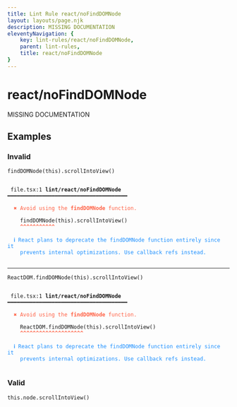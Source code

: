 ```yaml
---
title: Lint Rule react/noFindDOMNode
layout: layouts/page.njk
description: MISSING DOCUMENTATION
eleventyNavigation: {
	key: lint-rules/react/noFindDOMNode,
	parent: lint-rules,
	title: react/noFindDOMNode
}
---
```


# react/noFindDOMNode

MISSING DOCUMENTATION

<!-- EVERYTHING BELOW IS AUTOGENERATED. SEE SCRIPTS FOLDER FOR UPDATE SCRIPTS hash(c3e133e10858c47b05429a78a943e5241f04ec4f) -->

## Examples
### Invalid
<pre class="language-text"><code class="language-text"><span class="token function">findDOMNode</span><span class="token punctuation">(</span><span class="token keyword">this</span><span class="token punctuation">)</span><span class="token punctuation">.</span><span class="token function">scrollIntoView</span><span class="token punctuation">(</span><span class="token punctuation">)</span></code></pre>
<pre class="language-text"><code class="language-text">
 <span style="text-decoration-style: dotted;">file.tsx:1</span> <strong>lint/react/noFindDOMNode</strong> ━━━━━━━━━━━━━━━━━━━━━━━━━━━━━━━━━━━━━━

  <strong><span style="color: Tomato;">✖ </span></strong><span style="color: Tomato;">Avoid using the </span><span style="color: Tomato;"><strong>findDOMNode</strong></span><span style="color: Tomato;"> function.</span>

    <span class="token function">findDOMNode</span><span class="token punctuation">(</span><span class="token keyword">this</span><span class="token punctuation">)</span><span class="token punctuation">.</span><span class="token function">scrollIntoView</span><span class="token punctuation">(</span><span class="token punctuation">)</span>
    <span style="color: Tomato;"><strong>^</strong></span><span style="color: Tomato;"><strong>^</strong></span><span style="color: Tomato;"><strong>^</strong></span><span style="color: Tomato;"><strong>^</strong></span><span style="color: Tomato;"><strong>^</strong></span><span style="color: Tomato;"><strong>^</strong></span><span style="color: Tomato;"><strong>^</strong></span><span style="color: Tomato;"><strong>^</strong></span><span style="color: Tomato;"><strong>^</strong></span><span style="color: Tomato;"><strong>^</strong></span><span style="color: Tomato;"><strong>^</strong></span>

  <strong><span style="color: DodgerBlue;">ℹ </span></strong><span style="color: DodgerBlue;">React plans to deprecate the findDOMNode function entirely since it</span>
    <span style="color: DodgerBlue;">prevents internal optimizations. Use callback refs instead.</span>

</code></pre>

---------------

<pre class="language-text"><code class="language-text"><span class="token variable">ReactDOM</span><span class="token punctuation">.</span><span class="token function">findDOMNode</span><span class="token punctuation">(</span><span class="token keyword">this</span><span class="token punctuation">)</span><span class="token punctuation">.</span><span class="token function">scrollIntoView</span><span class="token punctuation">(</span><span class="token punctuation">)</span></code></pre>
<pre class="language-text"><code class="language-text">
 <span style="text-decoration-style: dotted;">file.tsx:1</span> <strong>lint/react/noFindDOMNode</strong> ━━━━━━━━━━━━━━━━━━━━━━━━━━━━━━━━━━━━━━

  <strong><span style="color: Tomato;">✖ </span></strong><span style="color: Tomato;">Avoid using the </span><span style="color: Tomato;"><strong>findDOMNode</strong></span><span style="color: Tomato;"> function.</span>

    <span class="token variable">ReactDOM</span><span class="token punctuation">.</span><span class="token function">findDOMNode</span><span class="token punctuation">(</span><span class="token keyword">this</span><span class="token punctuation">)</span><span class="token punctuation">.</span><span class="token function">scrollIntoView</span><span class="token punctuation">(</span><span class="token punctuation">)</span>
    <span style="color: Tomato;"><strong>^</strong></span><span style="color: Tomato;"><strong>^</strong></span><span style="color: Tomato;"><strong>^</strong></span><span style="color: Tomato;"><strong>^</strong></span><span style="color: Tomato;"><strong>^</strong></span><span style="color: Tomato;"><strong>^</strong></span><span style="color: Tomato;"><strong>^</strong></span><span style="color: Tomato;"><strong>^</strong></span><span style="color: Tomato;"><strong>^</strong></span><span style="color: Tomato;"><strong>^</strong></span><span style="color: Tomato;"><strong>^</strong></span><span style="color: Tomato;"><strong>^</strong></span><span style="color: Tomato;"><strong>^</strong></span><span style="color: Tomato;"><strong>^</strong></span><span style="color: Tomato;"><strong>^</strong></span><span style="color: Tomato;"><strong>^</strong></span><span style="color: Tomato;"><strong>^</strong></span><span style="color: Tomato;"><strong>^</strong></span><span style="color: Tomato;"><strong>^</strong></span><span style="color: Tomato;"><strong>^</strong></span>

  <strong><span style="color: DodgerBlue;">ℹ </span></strong><span style="color: DodgerBlue;">React plans to deprecate the findDOMNode function entirely since it</span>
    <span style="color: DodgerBlue;">prevents internal optimizations. Use callback refs instead.</span>

</code></pre>
### Valid
<pre class="language-text"><code class="language-text"><span class="token keyword">this</span><span class="token punctuation">.</span><span class="token variable">node</span><span class="token punctuation">.</span><span class="token function">scrollIntoView</span><span class="token punctuation">(</span><span class="token punctuation">)</span></code></pre>
